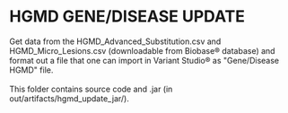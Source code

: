 # HGMD GENE/DISEASE UPDATE <br />
Get data from the HGMD_Advanced_Substitution.csv and HGMD_Micro_Lesions.csv (downloadable from Biobase® database) and format out a file that one can import in Variant Studio® as "Gene/Disease HGMD" file. <br /><br />
This folder contains source code and .jar (in out/artifacts/hgmd_update_jar/).
